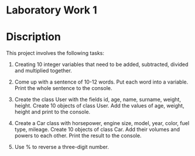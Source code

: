 # Laboratory Work 1

# Discription

This project involves the following tasks:

1. Creating 10 integer variables that need to be added, subtracted, divided and multiplied together.

2. Come up with a sentence of 10-12 words. Put each word into a variable. Print the whole sentence to the console.

3. Create the class User with the fields id, age, name, surname, weight, height. Create 10 objects of class User. Add the values of age, weight, height and print to the console.

4. Create a Car class with horsepower, engine size, model, year, color, fuel type, mileage. Create 10 objects of class Car. Add their volumes and powers to each other. Print the result to the console.

5. Use % to reverse a three-digit number.


